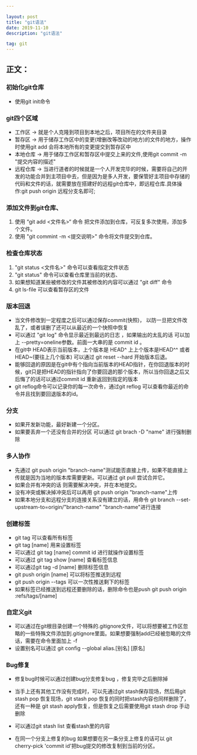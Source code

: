 ```yaml
---

layout: post
title: "git语法"
date: 2019-11-10
description: "git语法"

tag: git 
---   
```



## 正文：

### 初始化git仓库

- 使用git init命令

### git四个区域

- 工作区 ->  就是个人克隆到项目到本地之后，项目所在的文件夹目录
- 暂存区 -> 用于储存工作区中的变更(增删改等改动的地方)的文件的地方，操作时使用git add 会将本地所有的变更提交到暂存区中
- 本地仓库 -> 用于储存工作区和暂存区中提交上来的文件,使用git commit -m "提交内容的描述"
- 远程仓库 ->  当进行道者的时候就是一个人开发完毕的时候，需要将自己的开发的功能合并到主项目中去，但是因为是多人开发，要保管好主项目中存储的代码和文件的话，就需要放在搭建好的远程git仓库中，即远程仓库.具体操作:git push origin 远程分支名即可;

### 添加文件到git仓库、

1. 使用 “git add <文件名>“  命令 把文件添加到仓库，可反复多次使用，添加多个文件。
2. 使用 "git commint  -m <提交说明>" 命令将文件提交到仓库。

### 检查仓库状态

1.  "git status <文件名>" 命令可以查看指定文件状态
2. "git status" 命令可以查看仓库里当前的状态、
3. 如果想知道某些被修改的文件其被修改的内容可以通过 "git diff" 命令 
4.  git ls-file 可以查看暂存区的文件

### 版本回退

- 当文件修改到一定程度之后可以通过保存commit(快照)， 以防一旦把文件改乱了，或者误删了还可以从最近的一个快照中恢复
- 可以通过 "git log" 命令显示最近到最远的日志 ，如果输出的太乱的话 可以加上 --pretty=oneline参数。前面一大串的是 commit id 。
- 在git中 HEAD表示当前版本，上个版本是 HEAD^ 上上个版本是HEAD^^ 或者HEAD~(要往上几个版本) 可以通过 git reset --hard 开始版本后退。
- 能够回退的原因是在git中有个指向当前版本的HEAD指针，在你回退版本的时候，git只是把HEAD的指针指向了你要回退的那个版本，所以当你回退之后又后悔了的话可以通过commit id 重新返回到指定的版本
- git reflog命令可以记录你的每一次命令，通过git reflog 可以查看你最近的命令并且找到要回退版本的id。

### 分支

- 如果开发新功能，最好新建一个分区。
- 如果要丢弃一个还没有合并的分区 可以通过 git brach -D "name" 进行强制删除

### 多人协作

- 先通过 git push origin "branch-name"测试能否直接上传，如果不能直接上传就是因为当地的版本库需要更新。可以通过 git pull 尝试合并它。
- 如果合并有冲突的话 则需要解决冲突，并在本地提交。
- 没有冲突或解决掉冲突后可以再用 git push origin "branch-name"上传
- 如果本地分支和远程分支的连接关系没有建立的话，用命令 git branch --set-upstream-to=origin/"branch-name" "branch-name"进行连接

### 创建标签

- git tag 可以查看所有标签
- git tag [name] 用来设置标签
- 可以通过 git tag [name] commit id 进行就操作设置标签
- 可以通过 git tag show [name] 查看标签信息  
- 可以通过git tag -d [name] 删除标签信息
- git push origin [name] 可以将标签推送到远程
- git push origin --tags 可以一次性推送剩下的标签
- 如果标签已经推送到远程还要删除的话，删除命令也是push     git push origin :refs/tags/[name]

### 自定义git

- 可以通过在git根目录创建一个特殊的.gitignore文件，可以将想要被工作区忽略的一些特殊文件添加到.gitignore里面。如果想要强制add已经被忽略的文件话，需要在命令里面加上 -f
- 设置别名可以通过 git config --global alias.[别名]  [原名]

### Bug修复

- 修复bug时候可以通过创建bug分支修复bug ，修复完毕之后删除掉

- 当手上还有其他工作没有完成时，可以先通过git stash保存现场，然后用git stash pop 恢复现场，git stash pop 恢复的同时把stash内容也同样删除了， 还有一种是 git stash apply恢复，但是恢复之后需要使用git stash drop 手动删除

- 可以通过git stash list 查看stash里的内容

- 在同一个分支上修复的bug 如果想要在另一条分支上修复的话可以 git cherry-pick 'commit id'把bug提交的修改复制到当前的分区。

   